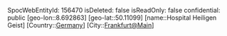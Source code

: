 ﻿---
location: [50.11099,8.692863]
type: Station
tags:
- geo/Station

---
SpocWebEntityId: 156470
isDeleted: false
isReadOnly: false
confidential: public
[geo-lon::8.692863]
[geo-lat::50.11099]
[name::Hospital Heiligen Geist]
[Country::[Germany](geo/Continent/Europe/Germany.md)]
[City::[Frankfurt@Main](geo/Continent/Europe/Germany/Hessen/Frankfurt@Main.md)]

